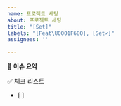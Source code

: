 ```yaml
---
name: 프로젝트 세팅
about: 프로젝트 세팅
title: "[Set]"
labels: "[Feat\U0001F680], [Set✔️]"
assignees: ''

---
```


🧊 **이슈 요약** 

✅ 체크 리스트
- [ ]
